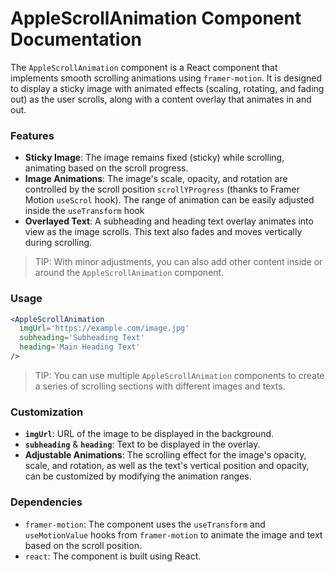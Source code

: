 # AppleScrollAnimation Component Documentation

The `AppleScrollAnimation` component is a React component that implements smooth scrolling animations using `framer-motion`. It is designed to display a sticky image with animated effects (scaling, rotating, and fading out) as the user scrolls, along with a content overlay that animates in and out.

### Features

- **Sticky Image**: The image remains fixed (sticky) while scrolling, animating based on the scroll progress.
- **Image Animations**: The image's scale, opacity, and rotation are controlled by the scroll position `scrollYProgress` (thanks to Framer Motion `useScrol` hook). The range of animation can be easily adjusted inside the `useTransform` hook
- **Overlayed Text**: A subheading and heading text overlay animates into view as the image scrolls. This text also fades and moves vertically during scrolling.

> TIP: With minor adjustments, you can also add other content inside or around the `AppleScrollAnimation` component.

### Usage

```jsx
<AppleScrollAnimation
  imgUrl='https://example.com/image.jpg'
  subheading='Subheading Text'
  heading='Main Heading Text'
/>
```

> TIP: You can use multiple `AppleScrollAnimation` components to create a series of scrolling sections with different images and texts.

### Customization

- **`imgUrl`**: URL of the image to be displayed in the background.
- **`subheading`** & **`heading`**: Text to be displayed in the overlay.
- **Adjustable Animations**: The scrolling effect for the image's opacity, scale, and rotation, as well as the text's vertical position and opacity, can be customized by modifying the animation ranges.

### Dependencies

- `framer-motion`: The component uses the `useTransform` and `useMotionValue` hooks from `framer-motion` to animate the image and text based on the scroll position.
- `react`: The component is built using React.
